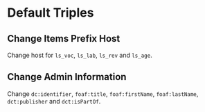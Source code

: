 # Default Triples

## Change Items Prefix Host

Change host for `ls_voc`, `ls_lab`, `ls_rev` and `ls_age`.

## Change Admin Information

Change `dc:identifier`, `foaf:title`, `foaf:firstName`, `foaf:lastName`, `dct:publisher` and `dct:isPartOf`.
